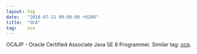 ```yaml
---
layout: tag
date:   "2018-07-21 09:00:00 +0200"
title:  "OCA"
tag:    oca
---
```


OCAJP - Oracle Certified Associate Java SE 8 Programmer.
Similar tag: [ocp](/tags/ocp).

